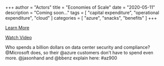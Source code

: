 +++
author = "Actors"
title = "Economies of Scale"
date = "2020-05-11"
description = "Coming soon..."
tags = [
    "capital expenditure",
    "operational expenditure",
    "cloud"
]
categories = [
    "azure",
    "snacks",
    "benefits"
]
+++

[Learn More](https://docs.microsoft.com/learn/modules/principles-cloud-computing/3c-capex-vs-opex?WT.mc_id=snackable-social-cxa)

[Watch Video](https://twitter.com/i/status/1258411264532901892)

Who spends a billion dollars on data center security and compliance?  @Microsoft does, so their @azure customers don't have to spend even more.  @jasonhand and @bbenz explain here: #az900